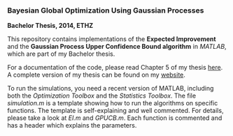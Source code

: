 ### Bayesian Global Optimization Using Gaussian Processes
**Bachelor Thesis, 2014, ETHZ**

This repository contains implementations of the **Expected Improvement** and the **Gaussian Process Upper Confidence Bound algorithm** in *MATLAB*, which are part of my Bachelor thesis.

For a documentation of the code, please read Chapter 5 of my thesis [here](https://github.com/cglanzer/bayesian-global-optimization/blob/master/BT_Chapter_5.pdf). A complete version of my thesis can be found on my [website]().

To run the simulations, you need a recent version of MATLAB, including both the *Optimization Toolbox* and the *Statistics Toolbox*. The file *simulation.m* is a template showing how to run the algorithms on specific functions. The template is self-explaining and well commented. For details, please take a look at *EI.m* and *GPUCB.m*. Each function is commented and has a header which explains the parameters.

